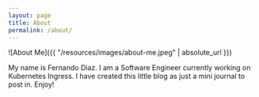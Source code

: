 ```yaml
---
layout: page
title: About
permalink: /about/
---
```


![About Me]({{ "/resources/images/about-me.jpeg" | absolute_url }})


My name is Fernando Diaz. I am a Software Engineer currently working on Kubernetes Ingress.
I have created this little blog as just a mini journal to post in. Enjoy!
